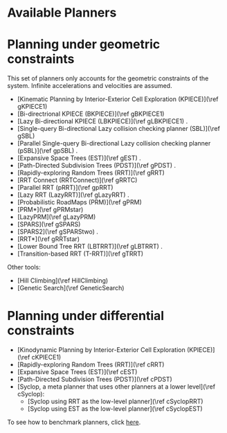 # Available Planners

# Planning under geometric constraints

This set of planners only accounts for the geometric constraints of the system.  Infinite accelerations and velocities are assumed.

- [Kinematic Planning by Interior-Exterior Cell Exploration (KPIECE)](\ref gKPIECE1)
- [Bi-directrional KPIECE (BKPIECE)](\ref gBKPIECE1)
- [Lazy Bi-directional KPIECE (LBKPIECE)](\ref gLBKPIECE1)
.
- [Single-query Bi-directional Lazy collision checking planner (SBL)](\ref gSBL)
- [Parallel Single-query Bi-directional Lazy collision checking planner (pSBL)](\ref gpSBL)
.
- [Expansive Space Trees (EST)](\ref gEST)
.
- [Path-Directed Subdivision Trees (PDST)](\ref gPDST)
.
- [Rapidly-exploring Random Trees (RRT)](\ref gRRT)
- [RRT Connect (RRTConnect)](\ref gRRTC)
- [Parallel RRT (pRRT)](\ref gpRRT)
- [Lazy RRT (LazyRRT)](\ref gLazyRRT)
.
- [Probabilistic RoadMaps (PRM)](\ref gPRM)
- [PRM*](\ref gPRMstar)
- [LazyPRM](\ref gLazyPRM)
- [SPARS](\ref gSPARS)
- [SPARS2](\ref gSPARStwo)
.
- [RRT*](\ref gRRTstar)
- [Lower Bound Tree RRT (LBTRRT)](\ref gLBTRRT)
.
- [Transition-based RRT (T-RRT)](\ref gTRRT)

Other tools:

- [Hill Climbing](\ref HillClimbing)
- [Genetic Search](\ref GeneticSearch)


# Planning under differential constraints

- [Kinodynamic Planning by Interior-Exterior Cell Exploration (KPIECE)](\ref cKPIECE1)
- [Rapidly-exploring Random Trees (RRT)](\ref cRRT)
- [Expansive Space Trees (EST)](\ref cEST)
- [Path-Directed Subdivision Trees (PDST)](\ref cPDST)
- [Syclop, a meta planner that uses other planners at a lower level](\ref cSyclop):
   - [Syclop using RRT as the low-level planner](\ref cSyclopRRT)
   - [Syclop using EST as the low-level planner](\ref cSyclopEST)

To see how to benchmark planners, click [here](benchmark.html).
